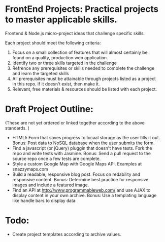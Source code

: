 FrontEnd Projects: Practical projects to master applicable skills.
===

Frontend & Node.js micro-project ideas that challenge specific skills.

Each project should meet the following criteria:

1) Focus on a small collection of features that will almost certainly be
found on a quality, production web application.
2) Identify two or three skills targeted in the challenge
3) Refrence any prerequisites or skills needed to complete the challenge
and learn the targeted skills
4) All prerequisites must be attainable through projects listed as a
project in this repo. If it doesn't exist, then make it. 
5) Relevant, free materials & resources should be listed with each
project.

# Draft Project Outline:
(These are not yet ordered or linked together according to the above
standards. )
- HTML5 Form that saves progress to locaal storage as the user fills it
  out. Bonus: Post data to NoSQL database when the user submits the
form.
- Find a javascript (or jQuery) pluggin that doesn't have tests. Fork
  the repo and write tests with Jasmine. Bonus: Send a pull request to
the source repo once a few tests are complete.
- Style a custom Google Map with Google Maps API. Examples at
  snazzymaps.com
- Build a readable, responsive blog post. Focus on redability and
  responsive content. Bonus: Determine best practice for responsive
images and include a featured image.
- Find an API at http://www.programmableweb.com/ and use AJAX to display
  content in your own archive. Bonus: Use a templating language like
handle bars to display data


# Todo:
- Create project templates according to archive values.
